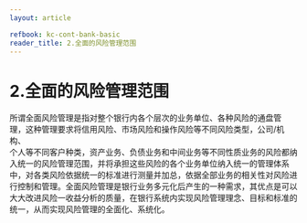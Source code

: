 ```yaml
---
layout: article

refbook: kc-cont-bank-basic
reader_title: 2.全面的风险管理范围
---
```


# 2.全面的风险管理范围

所谓全面风险管理是指对整个银行内各个层次的业务单位、各种风险的通盘管<br />
    理，这种管理要求将信用风险、市场风险和操作风险等不同风险类型，公司/机构、<br />
    个人等不同客户种类，资产业务、负债业务和中间业务等不同性质业务的风险都纳<br />
    入统一的风险管理范围，并将承担这些风险的各个业务单位纳入统一的管理体系<br />
    中，对各类风险依据统一的标准进行测量并加总，依据全部业务的相关性对风险进<br />
    行控制和管理。全面风险管理是银行业务多元化后产生的一种需求，其优点是可以<br />
    大大改进风险一收益分析的质量，在银行系统内实现风险管理理念、目标和标准的<br />
  统一，从而实现风险管理的全面化、系统化。